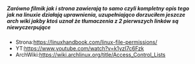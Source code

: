##### Zarówno filmik jak i strona zawierają to samo czyli kompletny opis tego jak na linuxie działają uprawnienia, uzupełniająco dorzuciłem jeszcze arch wiki jakby ktoś uznał że tłumaczenia z 2 pierwszych linków są niewyczerpujące
- Strona:https://linuxhandbook.com/linux-file-permissions/
- YT:https://www.youtube.com/watch?v=k1yzI7c6Fzk
- ArchWiki:https://wiki.archlinux.org/title/Access_Control_Lists
